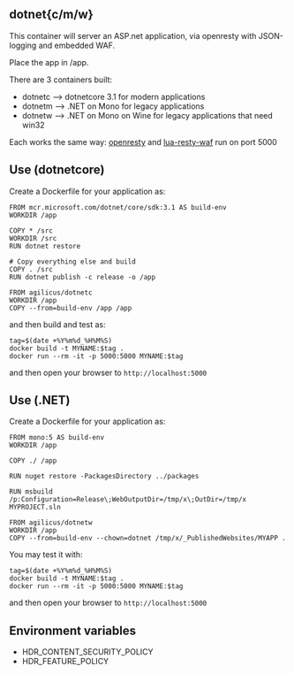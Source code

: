 ## dotnet{c/m/w}

This container will server an ASP.net application, via openresty
with JSON-logging and embedded WAF.

Place the app in /app.

There are 3 containers built:

- dotnetc --> dotnetcore 3.1 for modern applications
- dotnetm --> .NET on Mono for legacy applications
- dotnetw --> .NET on Mono on Wine for legacy applications that need win32

Each works the same way: [openresty](https://openresty.org/) and [lua-resty-waf](https://github.com/p0pr0ck5/lua-resty-waf)
run on port 5000

## Use (dotnetcore)

Create a Dockerfile for your application as:

```
FROM mcr.microsoft.com/dotnet/core/sdk:3.1 AS build-env
WORKDIR /app

COPY * /src
WORKDIR /src
RUN dotnet restore

# Copy everything else and build
COPY . /src
RUN dotnet publish -c release -o /app

FROM agilicus/dotnetc
WORKDIR /app
COPY --from=build-env /app /app
```

and then build and test as:

```
tag=$(date +%Y%m%d_%H%M%S)
docker build -t MYNAME:$tag .
docker run --rm -it -p 5000:5000 MYNAME:$tag
```

and then open your browser to `http://localhost:5000`

## Use (.NET)

Create a Dockerfile for your application as:

```
FROM mono:5 AS build-env
WORKDIR /app

COPY ./ /app

RUN nuget restore -PackagesDirectory ../packages

RUN msbuild  /p:Configuration=Release\;WebOutputDir=/tmp/x\;OutDir=/tmp/x MYPROJECT.sln

FROM agilicus/dotnetw
WORKDIR /app
COPY --from=build-env --chown=dotnet /tmp/x/_PublishedWebsites/MYAPP .
```

You may test it with:
```
tag=$(date +%Y%m%d_%H%M%S)
docker build -t MYNAME:$tag .
docker run --rm -it -p 5000:5000 MYNAME:$tag
```

and then open your browser to `http://localhost:5000`

## Environment variables

- HDR_CONTENT_SECURITY_POLICY
- HDR_FEATURE_POLICY
